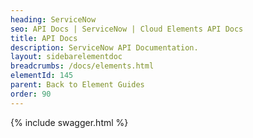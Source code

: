 ```yaml
---
heading: ServiceNow
seo: API Docs | ServiceNow | Cloud Elements API Docs
title: API Docs
description: ServiceNow API Documentation.
layout: sidebarelementdoc
breadcrumbs: /docs/elements.html
elementId: 145
parent: Back to Element Guides
order: 90
---
```


{% include swagger.html %}
